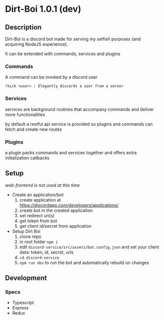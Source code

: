 # Dirt-Boi 1.0.1 (dev)

## Description

Dirt-Boi is a discord bot made for serving my selfish purposes (and acquiring NodeJS experience).

It can be extended with commands, services and plugins

### Commands

A command can be invoked by a discord user

```
!kick <user> : Elegantly discards a user from a server
```

### Services

services are background routines that accompany commands and deliver more functionalities

by default a restful api service is provided so plugins and commands can fetch and create new routes

### Plugins

a plugin packs commands and services together and offers extra initialization callbacks

## Setup

*web-frontend is not used at this time*

* Create an application/bot
    1. create application at https://discordapp.com/developers/applications/
    1. create bot in the created application
    1. set redirect uri(s)
    1. get token from bot
    1. get client id/secret from application
* Setup Dirt Boi
    1. clone repo
    1. in root folder `npm i`
    1. edit `discord-service/src/assets/bot.config.json` and set your client data: token, id, secret, uris
    1. `cd discord-service`
    1. `npm run dev` to run the bot and automatically rebuild on changes
    
## Development

### Specs
* Typescript
* Express
* Redux
